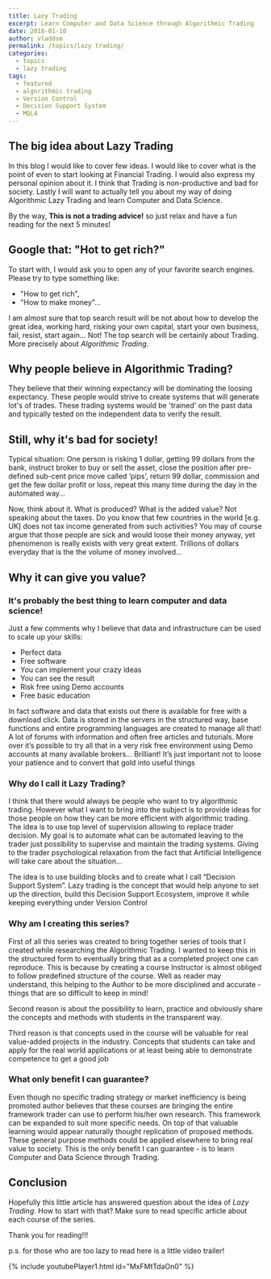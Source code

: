 ```yaml
---
title: Lazy Trading
excerpt: Learn Computer and Data Science through Algorithmic Trading
date: 2018-01-10
author: vladdsm
permalink: /topics/lazy trading/
categories:
  - topics
  - lazy trading
tags:
  - featured
  - algorithmic trading
  - Version Control
  - Decision Support System
  - MQL4
---
```


## The big idea about Lazy Trading

In this blog I would like to cover few ideas. I would like to cover what is the point of even to start looking at Financial Trading. I would also express my personal opinion about it. I think that Trading is non-productive and bad for society. Lastly I will want to actually tell you about my way of doing Algorithmic Lazy Trading and learn Computer and Data Science.

By the way, **This is not a trading advice!** so just relax and have a fun reading for the next 5 minutes!

## Google that: "Hot to get rich?"

To start with, I would ask you to open any of your favorite search engines. Please try to type something like: 

- "How to get rich",
- "How to make money"...

I am almost sure that top search result will be not about how to develop the great idea, working hard, risking your own capital, start your own business, fail, resist, start again... Not! The top search will be certainly about Trading. More precisely about *Algorithmic Trading*. 

## Why people believe in Algorithmic Trading?

They believe that their winning expectancy will be dominating the loosing expectancy. These people would strive to create systems that will generate lot's of trades. These trading systems would be 'trained' on the past data and typically tested on the independent data to verify the result.

## Still, why it's bad for society!

Typical situation: One person is risking 1 dollar, getting 99 dollars from the bank, instruct broker to buy or sell the asset, close the position after pre-defined sub-cent price move called ‘pips’, return 99 dollar, commission and get the few dollar profit or loss, repeat this many time during the day in the automated way… 

Now, think about it. What is produced? What is the added value? Not speaking about the taxes. Do you know that few countries in the world [e.g. UK] does not tax income generated from such activities? You may of course argue that those people are sick and would loose their money anyway, yet phenomenon is really exists with very great extent. Trillions of dollars everyday that is the the volume of money involved…

## Why it can give you value?

### It's probably the best thing to learn computer and data science!

Just a few comments why I believe that data and infrastructure can be used to scale up your skills:

- Perfect data
- Free software
- You can implement your crazy ideas
- You can see the result
- Risk free using Demo accounts
- Free basic education

In fact software and data that exists out there is available for free with a download click. Data is stored in the servers in the structured way, base functions and entire programming languages are created to manage all that! A lot of forums with information and often free articles and tutorials. More over it’s possible to try all that in a very risk free environment using Demo accounts at many available brokers… Brilliant! It’s just important not to loose your patience and to convert that gold into useful things

### Why do I call it Lazy Trading?

I think that there would always be people who want to try algorithmic trading. However what I want to bring into the subject is to provide ideas for those people on how they can be more efficient with algorithmic trading. The idea is to use top level of supervision allowing to replace trader decision. My goal is to automate what can be automated leaving to the trader just possibility to supervise and maintain the trading systems. Giving to the trader psychological relaxation from the fact that Artificial Intelligence will take care about the situation... 

The idea is to use building blocks and to create what I call “Decision Support System”. Lazy trading is the concept that would help anyone to set up the direction, build this Decision Support Ecosystem, improve it while keeping everything under Version Control

### Why am I creating this series?

First of all this series was created to bring together series of tools that I created while researching the Algorithmic Trading. I wanted to keep this in the structured form to eventually bring that as a completed project one can reproduce. This is because by creating a course Instructor is almost obliged to follow predefined structure of the course. Well as reader may understand, this helping to the Author to be more disciplined and accurate - things that are so difficult to keep in mind!  

Second reason is about the possibility to learn, practice and obviously share the concepts and methods with students in the transparent way. 

Third reason is that concepts used in the course will be valuable for real value-added projects in the industry. Concepts that students can take and apply for the real world applications or at least being able to demonstrate competence to get a good job

### What only benefit I can guarantee?

Even though no specific trading strategy or market inefficiency is being promoted author believes that these courses are bringing the entire framework trader can use to perform his/her own research. This framework can be expanded to suit more specific needs. On top of that valuable learning would appear naturally thought replication of proposed methods. These general purpose methods could be applied elsewhere to bring real value to society. This is the only benefit I can guarantee - is to learn Computer and Data Science through Trading.

## Conclusion

Hopefully this little article has answered question about the idea of *Lazy Trading*. How to start with that? Make sure to read specific article about each course of the series.

Thank you for reading!!!

p.s. for those who are too lazy to read here is a little video trailer!

{% include youtubePlayer1.html id="MxFMtTdaOn0" %}